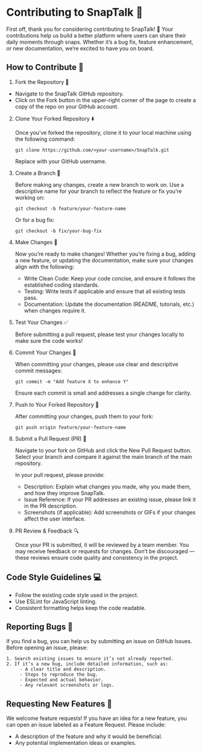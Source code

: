 # Contributing to SnapTalk 🎉

First off, thank you for considering contributing to SnapTalk! 🚀 Your contributions help us build a better platform where users can share their daily moments through snaps. Whether it’s a bug fix, feature enhancement, or new documentation, we’re excited to have you on board.

## How to Contribute 📘

1. Fork the Repository 🍴

- Navigate to the SnapTalk GitHub repository.
- Click on the Fork button in the upper-right corner of the page to create a copy of the repo on your GitHub account.

2. Clone Your Forked Repository ⬇️

    Once you’ve forked the repository, clone it to your local machine using the following command:
    ```
    git clone https://github.com/<your-username>/SnapTalk.git
    ```
    Replace <your-username> with your GitHub username.

3. Create a Branch 🌿

    Before making any changes, create a new branch to work on. Use a descriptive name for your branch to reflect the feature or fix you’re working on:
    ```
    git checkout -b feature/your-feature-name
    ```
    Or for a bug fix:
    ```
    git checkout -b fix/your-bug-fix
    ```

4. Make Changes 🔧

    Now you’re ready to make changes! Whether you’re fixing a bug, adding a new feature, or updating the documentation, make sure your changes align with the following:

    - Write Clean Code: Keep your code concise, and ensure it follows the established coding standards.
    - Testing: Write tests if applicable and ensure that all existing tests pass.
    - Documentation: Update the documentation (README, tutorials, etc.) when changes require it.

5. Test Your Changes ✅

    Before submitting a pull request, please test your changes locally to make sure the code works!

6. Commit Your Changes 💾

    When committing your changes, please use clear and descriptive commit messages:
    ```
    git commit -m "Add feature X to enhance Y"
    ```
    Ensure each commit is small and addresses a single change for clarity.

7. Push to Your Forked Repository 🚀

    After committing your changes, push them to your fork:
    ```
    git push origin feature/your-feature-name
    ```

8. Submit a Pull Request (PR) 🔄

    Navigate to your fork on GitHub and click the New Pull Request button. Select your branch and compare it against the main branch of the main repository.

    In your pull request, please provide:
    - Description: Explain what changes you made, why you made them, and how they improve SnapTalk.
    - Issue Reference: If your PR addresses an existing issue, please link it in the PR description.
    - Screenshots (if applicable): Add screenshots or GIFs if your changes affect the user interface.

9. PR Review & Feedback 🔍

    Once your PR is submitted, it will be reviewed by a team member. You may receive feedback or requests for changes. Don’t be discouraged — these reviews ensure code quality and consistency in the project.

## Code Style Guidelines 💻

- Follow the existing code style used in the project.
- Use ESLint for JavaScript linting.
- Consistent formatting helps keep the code readable.


## Reporting Bugs 🐛

If you find a bug, you can help us by submitting an issue on GitHub Issues. Before opening an issue, please:

	1. Search existing issues to ensure it’s not already reported.
	2. If it’s a new bug, include detailed information, such as:
	     - A clear title and description.
	     - Steps to reproduce the bug.
	     - Expected and actual behavior.
	     - Any relevant screenshots or logs.

## Requesting New Features 🌟

We welcome feature requests! If you have an idea for a new feature, you can open an issue labeled as a Feature Request. Please include:

- A description of the feature and why it would be beneficial.
- Any potential implementation ideas or examples.
